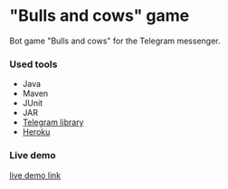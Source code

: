 # "Bulls and cows" game
Bot game "Bulls and cows" for the Telegram messenger.
### Used tools
- Java
- Maven
- JUnit
- JAR
- [Telegram library](https://github.com/rubenlagus/TelegramBots)
- [Heroku](https://dashboard.heroku.com/)
### Live demo
[live demo link](https://t.me/bUlLs_AnD_cOwS_aNoThEr_gAmE_BoT)
